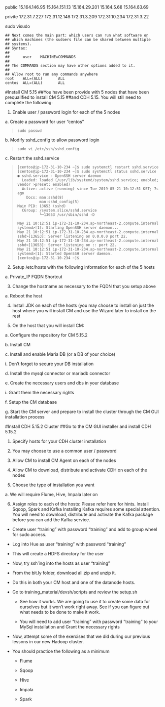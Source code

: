 public
15.164.146.95
15.164.151.13
15.164.29.201
15.164.5.68
15.164.63.69

privite
172.31.7.227
172.31.12.148
172.31.3.209
172.31.10.234
172.31.3.22

sudo visudo
```
## Next comes the main part: which users can run what software on
## which machines (the sudoers file can be shared between multiple
## systems).
## Syntax:
##
##      user    MACHINE=COMMANDS
##
## The COMMANDS section may have other options added to it.
##
## Allow root to run any commands anywhere
root    ALL=(ALL)       ALL
centos  ALL=(ALL)       ALL
```

#Install CM 5.15
##You have been provide with 5 nodes that have been prequalified to install CM 5.15
##and CDH 5.15. You will still need to complete the following:

1. Enable user / password login for each of the 5 nodes

a. Create a password for user “centos”
> ```
> sudo passwd
> ```

b. Modify sshd_config to allow password login
> ```
> sudo vi /etc/ssh/sshd_config
> ```

c. Restart the sshd.service
>```
>[centos@ip-172-31-10-234 ~]$ sudo systemctl restart sshd.service
>[centos@ip-172-31-10-234 ~]$ sudo systemctl status sshd.service
>● sshd.service - OpenSSH server daemon
>   Loaded: loaded (/usr/lib/systemd/system/sshd.service; enabled; vendor >preset: enabled)
>   Active: active (running) since Tue 2019-05-21 10:12:51 KST; 7s ago
>     Docs: man:sshd(8)
>           man:sshd_config(5)
> Main PID: 13653 (sshd)
>   CGroup: /system.slice/sshd.service
>           └─13653 /usr/sbin/sshd -D
>
>May 21 10:12:51 ip-172-31-10-234.ap-northeast-2.compute.internal systemd>[1]: Starting OpenSSH server daemon...
>May 21 10:12:51 ip-172-31-10-234.ap-northeast-2.compute.internal sshd>[13653]: Server listening on 0.0.0.0 port 22.
>May 21 10:12:51 ip-172-31-10-234.ap-northeast-2.compute.internal sshd>[13653]: Server listening on :: port 22.
>May 21 10:12:51 ip-172-31-10-234.ap-northeast-2.compute.internal systemd>[1]: Started OpenSSH server daemon.
>[centos@ip-172-31-10-234 ~]$
>```

2. Setup /etc/hosts with the following information for each of the 5 hosts

a. Private_IP FQDN Shortcut

3. Change the hostname as necessary to the FQDN that you setup above

a. Reboot the host

4. Install JDK on each of the hosts (you may choose to install on just the host where you will install CM and use the Wizard later to install on the rest

5. On the host that you will install CM:

a. Configure the repository for CM 5.15.2

b. Install CM

c. Install and enable Maria DB (or a DB of your choice)

i. Don’t forget to secure your DB installation

d. Install the mysql connector or mariadb connector

e. Create the necessary users and dbs in your database

i. Grant them the necessary rights

f. Setup the CM database

g. Start the CM server and prepare to install the cluster through the CM GUI installation process

#Install CDH 5.15.2 Cluster
##Go to the CM GUI installer and install CDH 5.15.2

1. Specify hosts for your CDH cluster installation

2. You may choose to use a common user / password

3. Allow CM to install CM Agent on each of the nodes

4. Allow CM to download, distribute and activate CDH on each of the nodes

5. Choose the type of installation you want

a. We will require Flume, Hive, Impala later on

6. Assign roles to each of the hosts: Please refer here for hints. Install Sqoop, Spark and Kafka Installing Kafka requires some special attention. You will need to download, distribute and activate the Kafka package before you can add the Kafka service.

+ Create user “training” with password “training” and add to group wheel for sudo access.

+ Log into Hue as user “training” with password “training”

 - This will create a HDFS directory for the user

+ Now, try ssh’ing into the hosts as user “training”

+ From the bit.ly folder, download all.zip and unzip it.


 - Do this in both your CM host and one of the datanode hosts.

 - Go to training_material/devsh/scripts and review the setup.sh

   * See how it works. We are going to use it to create some data for ourselves but it won’t work right away. See if you can figure out what needs to be done to make it work.

   * You will need to add user “training” with password “training” to your MySql installation and Grant the necessary rights

+ Now, attempt some of the exercises that we did during our previous lessons in our new Hadoop cluster.

 - You should practice the following as a minimum

   * Flume

   * Sqoop

   * Hive

   * Impala

   * Spark